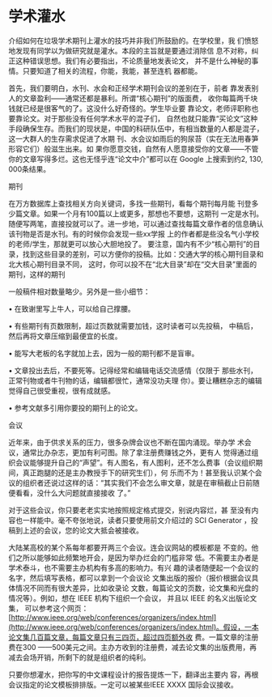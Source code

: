 # 学术灌水

介绍如何在垃圾学术期刊上灌水的技巧并非我们所鼓励的。在学校里，我  们愤怒地发现有同学以为做研究就是灌水。本段的主旨就是要通过消除信  息不对称，纠正这种错误思想。我们有必要指出，不论质量地发表论文，  并不是什么神秘的事情。只要知道了相关的流程，你能，我能，甚至连机  器都能。

首先，我们要明白，水刊、水会和正经学术期刊会议的差别在于，前者  靠发表别人的文章盈利——通常还都是暴利。所谓“核心期刊”的版面费， 收你每篇两千块钱就已经是很客气的了。这没什么好奇怪的。学生毕业要  靠论文，老师评职称也要靠论文。对于那些没有任何学术水平的混子们，  自然也就只能靠“买论文”这种手段确保生存。而我们的现状是，中国的科研队伍中，有相当数量的人都是混子，这一大群人的生存需求促进了水期  刊、水会议如雨后的狗尿苔（实在无法用春笋形容它们）般滋生出来。如  果你愿意交钱，自然有人愿意接受你的文章——不管你的文章写得多烂。这也无怪乎连“论文中介”都可以在 Google 上搜索到约2, 130, 000条结果。

期刊

在万方数据库上查找相关方向关键词，多找一些期刊，看每个期刊每月能  刊登多少篇文章。如果一个月有100篇以上或更多，那想也不要想，这期刊 一定是水刊。随便写两笔，直接投就可以了。进一步地，可以通过查找每篇文章作者的信息确认该刊物是否是水刊。有的时候你会发现一些xx学报  上的作者都是些没名气小学校的老师/学生，那就更可以放心大胆地投了。  要注意，国内有不少“核心期刊”的目录，找到这些目录的差别，可以方便你的投稿。比如：交通大学的核心期刊目录和北大核心期刊目录不同， 这时，你可以投不在“北大目录”却在“交大目录”里面的期刊，这样的期刊

一般稿件相对数量略少。另外是一些小细节：

•    在致谢里写上牛人，可以给自己撑腰。

•   有些期刊有页数限制，超过页数就需要加钱，这时读者可以先投稿， 中稿后，然后再将文章压缩到最便宜的长度。

•    能写大老板的名字就加上去，因为一般的期刊都不是盲审。

•   文章投出去后，不要死等。记得经常和编辑电话交流感情（仅限于 那些水刊，正常刊物或者牛刊物的话，编辑都很忙，通常没功夫理 你）。要让糟糕杂志的编辑觉得自己很受重视，很有成就感。

•    参考文献多引用你要投的期刊上的论文。

会议

近年来，由于供求关系的压力，很多杂牌会议也不断在国内涌现。举办学  术会议，通常比办杂志，更加有利可图。除了拿注册费赚钱之外，更有人  觉得通过组织会议能够提升自己的“声望”。有人图名，有人图利，还不怎么费事（会议组织期间，真正跑腿的还是主办教授手下的研究生们），何  乐而不为！甚至我认识某个会议的组织者还说过这样的话：“其实我们不会怎么审文章，就是在审稿截止日前随便看看，没什么大问题就直接接收  了。”

对于这些会议，你只要老老实实地按照规定格式提交，别说内容烂，甚  至没有内容也一样能中。毫不夸张地说，读者只要使用前文介绍过的 SCI Generator ，投稿到上述的会议，您的论文大抵会被接收。

大陆某高校的某个系每年都要开两三个会议。连会议网站的模板都是  不变的。他们之所以能够如此频繁地开会，是因为举办烂会的门槛非常  低。不需要主办者是学术泰斗，也不需要主办机构有多高的影响力。有兴  趣的读者随便起一个会议的名字，然后填写表格，都可以拿到一个会议论  文集出版的报价（报价根据会议具体情况不同而有很大差异，比如收录论  文数，每篇论文的页数，论文集和光盘的情况等）。例如，想在 IEEE 机构下组织一个会议， 并且以 IEEE 的名义出版论文集， 可以参考这个网页：[http://www.ieee.org/web/conferences/organizers/index.html](http://www.ieee.org/web/conferences/organizers/index.html)。假设，一本论文集几百篇文章，每篇文章只有三四页，超过四页额外收  费。一篇文章的注册费在300 ——500美元之间。主办方收到的注册费，减去论文集的出版费用，再减去会场开销，所剩下的就是组织者的纯利。

只要你想灌水，把你写的中文课程设计的报告提炼一下，翻译出主要内  容，再根会议指定的论文模板排排版。一定可以被某些IEEE XXXX 国际会议接收。

